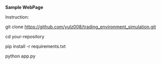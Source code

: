 







**Sample WebPage**




Instruction:

git clone https://github.com/yulz008/trading_environment_simulation.git

cd your-repository

pip install -r requirements.txt

python app.py
